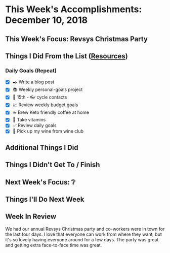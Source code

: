 # This Week's Accomplishments: December 10, 2018

## This Week's Focus: Revsys Christmas Party

## Things I Did From the List ([Resources](resources.md))

### Daily Goals (Repeat)

- [x] :black_nib: Write a blog post
- [x] :books: Weekly personal-goals project
- [x] :calendar: 15th - :eyeglasses: cycle contacts
- [x] :chart_with_upwards_trend: Review weekly budget goals
- [x] :coffee: Brew Keto friendly coffee at home
- [x] :muscle: Take vitamins
- [x] :white_check_mark: Review daily goals
- [x] :wine_glass: Pick up my wine from wine club

## Additional Things I Did

## Things I Didn't Get To / Finish

## Next Week's Focus: :grey_question:

## Things I'll Do Next Week

## Week In Review

We had our annual Revsys Christmas party and co-workers were in town for the last four days. I love that everyone can work from where they want, but it's so lovely having everyone around for a few days. The party was great and getting extra face-to-face time was great. 

